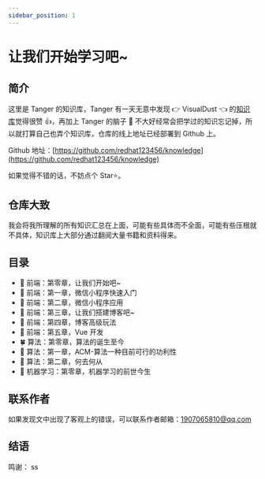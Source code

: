 ```yaml
---
sidebar_position: 1
---
```


# 让我们开始学习吧~

## 简介

这里是 Tanger 的知识库，Tanger 有一天无意中发现 👉 VisualDust 👈 的[知识库](https://ml.akasaki.space/)觉得很赞 👍，再加上 Tanger 的脑子 🧠 不大好经常会把学过的知识忘记掉，所以就打算自己也弄个知识库，仓库的线上地址已经部署到 Github 上。

Github 地址：[https://github.com/redhat123456/knowledge](https://github.com/redhat123456/knowledge)

如果觉得不错的话，不妨点个 Star⭐。

## 仓库大致

我会将我所理解的所有知识汇总在上面，可能有些具体而不全面，可能有些压根就不具体，知识库上大部分通过翻阅大量书籍和资料得来。

## 目录

- 🌿 前端：第零章，让我们开始吧~
- 🌲 前端：第一章，微信小程序快速入门
- 🌳 前端：第二章，微信小程序应用
- 🌴 前端：第三章，让我们搭建博客吧~
- 🌵 前端：第四章，博客高级玩法
- 🌾 前端：第五章，Vue 开发
- 🍀 算法：第零章，算法的诞生至今
- 🍁 算法：第一章，ACM-算法一种目前可行的功利性
- 🍂 算法：第二章，何去何从
- 🍃 机器学习：第零章，机器学习的前世今生

## 联系作者

如果发现文中出现了客观上的错误，可以联系作者邮箱：1907065810@qq.com

## 结语

鸣谢：
ss
